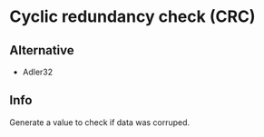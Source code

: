 # Cyclic redundancy check (CRC)

## Alternative
- Adler32

## Info
Generate a value to check if data was corruped.


